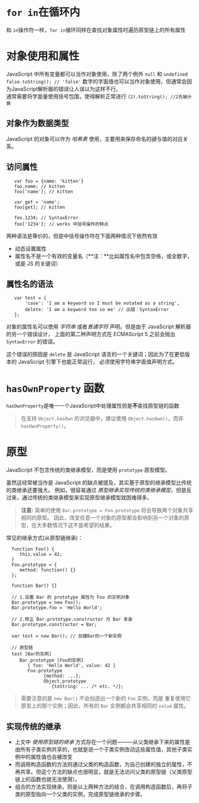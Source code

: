 # `for in`在循环内
 和 `in`操作符一样，`for in`循环同样在查找对象属性时遍历原型链上的所有属性

# 对象使用和属性
 JavaScript 中所有变量都可以当作对象使用，除了两个例外 `null` 和 `undefined`
 `false.toString(); // 'false'`
 数字的字面值也可以当作对象使用，但通常会因为JavaScript解析器的错误让人误以为这样不行。  
 通常需要将字面量使用括号包围，使得解析正常进行
 `(2).toString(); //2先被计算`

 ## 对象作为数据类型
 JavaScript 的对象可以作为 *哈希表* 使用，主要用来保存命名的键与值的对应关系。
 ## 访问属性
 ```
    var foo = {name: 'kitten'}
    foo.name; // kitten
    foo['name']; // kitten

    var get = 'name';
    foo[get]; // kitten

    foo.1234; // SyntaxError
    foo['1234']; // works 中括号操作的特点
 ```
 两种语法是等价的，但是中括号操作符在下面两种情况下依然有效
 * 动态设置属性
 * 属性名不是一个有效的变量名（**注：**比如属性名中包含空格，或全数字，或是 JS 的关键词）
 ## 属性名的语法
 ```
    var test = {
        'case': 'I am a keyword so I must be notated as a string',
        delete: 'I am a keyword too so me' // 出错：SyntaxError
    };
 ```
 对象的属性名可以使用 *字符串* 或者*普通字符* 声明。但是由于 JavaScript 解析器的另一个错误设计， 上面的第二种声明方式在 ECMAScript 5 之前会抛出 `SyntaxError` 的错误。  

 这个错误的原因是 `delete` 是 JavaScript 语言的一个关键词；因此为了在更低版本的 JavaScript 引擎下也能正常运行， 必须使用字符串字面值声明方式。

 # `hasOwnProperty` 函数
 `hasOwnProperty`是唯一一个JavaScript中处理属性但是**不**查找原型链的函数
 >  在支持 `Object.hasOwn` 的浏览器中，建议使用 `Object.hasOwn()`，而非 `hasOwnProperty()`。

 # 原型
 JavaScript 不包含传统的类继承模型，而是使用 `prototype` 原型模型。

 虽然这经常被当作是 JavaScript 的缺点被提及，其实基于原型的继承模型比传统的类继承还要强大。 例如，很容易通过 *原型继承实现传统的类继承模型*，但是反过来，通过传统的类继承模型来实现原型继承模型就困难得多。

 > **注意:** 简单的使用 `Bar.prototype = Foo.prototype` 将会导致两个对象共享相同的原型。 因此，改变任意一个对象的原型都会影响到另一个对象的原型，在大多数情况下这不是希望的结果。  

 常见的继承方式(从原型链继承)：
 ```
   function Foo() {
      this.value = 42;
   }
   Foo.prototype = {
      method: function() {}
   };

   function Bar() {}

   // 1.设置 Bar 的 prototype 属性为 Foo 的实例对象
   Bar.prototype = new Foo();
   Bar.prototype.foo = 'Hello World';

   // 2.修正 Bar.prototype.constructor 为 Bar 本身
   Bar.prototype.constructor = Bar;

   var test = new Bar(); // 创建Bar的一个新实例

   // 原型链
   test [Bar的实例]
      Bar.prototype [Foo的实例] 
         { foo: 'Hello World', value: 42 }
         Foo.prototype
               {method: ...};
               Object.prototype
                  {toString: ... /* etc. */};
 ```
 > 需要注意的是 `new Bar()` 不会创造出一个新的 `Foo` 实例，而是 重复使用它原型上的那个实例；因此，所有的 `Bar` 实例都会共享相同的 `value` 属性。

 ## 实现传统的继承
 * 上文中 *使用原型链的继承* 方式存在一个问题———从父类继承下来的属性是由所有子类实例共享的，也就是说一个子类实例改动这些属性值，其他子类实例中的属性值也会被改变
 * 而调用构造函数的方法则通过父类的构造函数，为自己创建的独立的属性，不再共享。但这个方法的缺点也很明显，就是无法访问父类的原型链（父类原型链上的函数也就无法使用）。
 * 组合的方法实现继承，则是以上两种方法的结合，在调用构造函数后，再将子类的原型指向一个父类的实例，完成原型链继承的步骤。
 